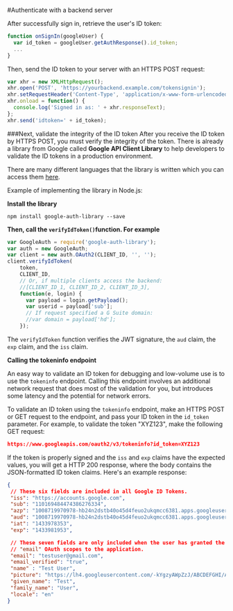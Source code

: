 
#Authenticate with a backend server

After successfully sign in, retrieve the user's ID token:

```js
function onSignIn(googleUser) {
  var id_token = googleUser.getAuthResponse().id_token;
  ...
}
```

Then, send the ID token to your server with an HTTPS POST request:
```js
var xhr = new XMLHttpRequest();
xhr.open('POST', 'https://yourbackend.example.com/tokensignin');
xhr.setRequestHeader('Content-Type', 'application/x-www-form-urlencoded');
xhr.onload = function() {
  console.log('Signed in as: ' + xhr.responseText);
};
xhr.send('idtoken=' + id_token);
```

###Next, validate the integrity of the ID token
After you receive the ID token by HTTPS POST, you must verify the integrity of the token. There is already a library from Google called **Google API Client Library** to help developers to validate the ID tokens in a production environment.

There are many different languages that the library is written which you can access them [here](https://developers.google.com/api-client-library/).

Example of implementing the library in Node.js:

**Install the library**
```node
npm install google-auth-library --save
```

**Then, call the `verifyIdToken()`function. For example**
```js
var GoogleAuth = require('google-auth-library');
var auth = new GoogleAuth;
var client = new auth.OAuth2(CLIENT_ID, '', '');
client.verifyIdToken(
    token,
    CLIENT_ID,
    // Or, if multiple clients access the backend:
    //[CLIENT_ID_1, CLIENT_ID_2, CLIENT_ID_3],
    function(e, login) {
      var payload = login.getPayload();
      var userid = payload['sub'];
      // If request specified a G Suite domain:
      //var domain = payload['hd'];
    });
```
The `verifyIdToken` function verifies the JWT signature, the `aud` claim, the `exp` claim, and the `iss` claim.


**Calling the tokeninfo endpoint**

An easy way to validate an ID token for debugging and low-volume use is to use the `tokeninfo` endpoint. Calling this endpoint involves an additional network request that does most of the validation for you, but introduces some latency and the potential for network errors.

To validate an ID token using the `tokeninfo` endpoint, make an HTTPS POST or GET request to the endpoint, and pass your ID token in the `id_token` parameter. For example, to validate the token "XYZ123", make the following GET request:

```json
https://www.googleapis.com/oauth2/v3/tokeninfo?id_token=XYZ123
```

If the token is properly signed and the `iss` and `exp` claims have the expected values, you will get a HTTP 200 response, where the body contains the JSON-formatted ID token claims. Here's an example response:

```json
{
 // These six fields are included in all Google ID Tokens.
 "iss": "https://accounts.google.com",
 "sub": "110169484474386276334",
 "azp": "1008719970978-hb24n2dstb40o45d4feuo2ukqmcc6381.apps.googleusercontent.com",
 "aud": "1008719970978-hb24n2dstb40o45d4feuo2ukqmcc6381.apps.googleusercontent.com",
 "iat": "1433978353",
 "exp": "1433981953",

 // These seven fields are only included when the user has granted the "profile" and
 // "email" OAuth scopes to the application.
 "email": "testuser@gmail.com",
 "email_verified": "true",
 "name" : "Test User",
 "picture": "https://lh4.googleusercontent.com/-kYgzyAWpZzJ/ABCDEFGHI/AAAJKLMNOP/tIXL9Ir44LE/s99-c/photo.jpg",
 "given_name": "Test",
 "family_name": "User",
 "locale": "en"
}
```

